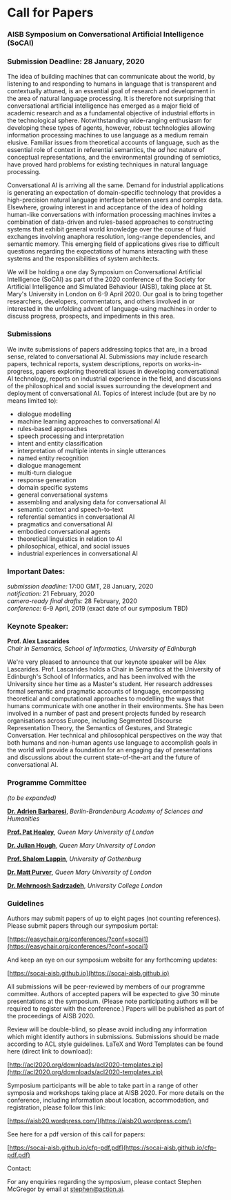 # Call for Papers

### AISB Symposium on Conversational Artificial Intelligence (SoCAI)
### Submission Deadline: 28 January, 2020

The idea of building machines that can communicate about the world, by listening to and responding to humans in language that is transparent and contextually attuned, is an essential goal of research and development in the area of natural language processing.  It is therefore not surprising that conversational artificial intelligence has emerged as a major field of academic research and as a fundamental objective of industrial efforts in the technological sphere.  Notwithstanding wide-ranging enthusiasm for developing these types of agents, however, robust technologies allowing information processing machines to use language as a medium remain elusive.  Familiar issues from theoretical accounts of language, such as the essential role of context in referential semantics, the _ad hoc_ nature of conceptual representations, and the environmental grounding of semiotics, have proved hard problems for existing techniques in natural language processing.

Conversational AI is arriving all the same.  Demand for industrial applications is generating an expectation of domain-specific technology that provides a high-precision natural language interface between users and complex data.  Elsewhere, growing interest in and acceptance of the idea of holding human-like conversations with information processing machines invites a combination of data-driven and rules-based approaches to constructing systems that exhibit general world knowledge over the course of fluid exchanges involving anaphora resolution, long-range dependencies, and semantic memory.  This emerging field of applications gives rise to difficult questions regarding the expectations of humans interacting with these systems and the responsibilities of system architects.

We will be holding a one day Symposium on Conversational Artificial Intelligence (SoCAI) as part of the 2020 conference of the Society for Artificial Intelligence and Simulated Behaviour (AISB), taking place at St. Mary's University in London on 6-9 April 2020.  Our goal is to bring together researchers, developers, commentators, and others involved in or interested in the unfolding advent of language-using machines in order to discuss progress, prospects, and impediments in this area.


### Submissions

We invite submissions of papers addressing topics that are, in a broad sense, related to conversational AI.  Submissions may include research papers, technical reports, system descriptions, reports on works-in-progress, papers exploring theoretical issues in developing conversational AI technology, reports on industrial experience in the field, and discussions of the philosophical and social issues surrounding the development and deployment of conversational AI.  Topics of interest include (but are by no means limited to):

- dialogue modelling
- machine learning approaches to conversational AI
- rules-based approaches
- speech processing and interpretation
- intent and entity classification
- interpretation of multiple intents in single utterances
- named entity recognition
- dialogue management
- multi-turn dialogue
- response generation
- domain specific systems
- general conversational systems
- assembling and analysing data for conversational AI
- semantic context and speech-to-text
- referential semantics in conversational AI
- pragmatics and conversational AI
- embodied conversational agents
- theoretical linguistics in relation to AI
- philosophical, ethical, and social issues
- industrial experiences in conversational AI


### Important Dates:

_submission deadline:_ 17:00 GMT, 28 January, 2020  
_notification:_ 21 February, 2020  
_camera-ready final drafts:_ 28 February, 2020  
_conference:_ 6-9 April, 2019 (exact date of our symposium TBD)


### Keynote Speaker:

**Prof. Alex Lascarides**  
_Chair in Semantics, School of Informatics, University of Edinburgh_

We're very pleased to announce that our keynote speaker will be Alex Lascarides.  Prof. Lascarides holds a Chair in Semantics at the University of Edinburgh's School of Informatics, and has been involved with the University since her time as a Master's student.  Her research addresses formal semantic and pragmatic accounts of language, encompassing theoretical and computational approaches to modelling the ways that humans communicate with one another in their environments.  She has been involved in a number of past and present projects funded by research organisations across Europe, including Segmented Discourse Representation Theory, the Semantics of Gestures, and Strategic Conversation.  Her technical and philosophical perspectives on the way that both humans and non-human agents use language to accomplish goals in the world will provide a foundation for an engaging day of presentations and discussions about the current state-of-the-art and the future of conversational AI.  


### Programme Committee
_(to be expanded)_

[**Dr. Adrien Barbaresi**](http://www.bbaw.de/die-akademie/mitarbeiter/barbaresi), _Berlin-Brandenburg Academy of Sciences and Humanities_

[**Prof. Pat Healey**](http://www.eecs.qmul.ac.uk/profiles/healeypat.html), _Queen Mary University of London_

[**Dr. Julian Hough**](http://www.eecs.qmul.ac.uk/~jhough/), _Queen Mary University of London_

[**Prof. Shalom Lappin**](https://clasp.gu.se/about/people/shalom-lappin/contact), _University of Gothenburg_

[**Dr. Matt Purver**](http://www.eecs.qmul.ac.uk/~mpurver/), _Queen Mary University of London_

[**Dr. Mehrnoosh Sadrzadeh**](http://128.16.6.8/people/M.Sadrzadeh.html), _University College London_


### Guidelines

Authors may submit papers of up to eight pages (not counting references).  Please submit papers through our symposium portal:

[https://easychair.org/conferences/?conf=socai1](https://easychair.org/conferences/?conf=socai1)

And keep an eye on our symposium website for any forthcoming updates:

[https://socai-aisb.github.io](https://socai-aisb.github.io)

All submissions will be peer-reviewed by members of our programme committee.  Authors of accepted papers will be expected to give 30 minute presentations at the symposium.  (Please note participating authors will be required to register with the conference.)  Papers will be published as part of the proceedings of AISB 2020.

Review will be double-blind, so please avoid including any information which might identify authors in submissions.  Submissions should be made according to ACL style guidelines.  LaTeX and Word Templates can be found here (direct link to download):

[http://acl2020.org/downloads/acl2020-templates.zip](http://acl2020.org/downloads/acl2020-templates.zip)

Symposium participants will be able to take part in a range of other symposia and workshops taking place at AISB 2020.  For more details on the conference, including information about location, accommodation, and registration, please follow this link:

[https://aisb20.wordpress.com/](https://aisb20.wordpress.com/)

See here for a pdf version of this call for papers:

[https://socai-aisb.github.io/cfp-pdf.pdf](https://socai-aisb.github.io/cfp-pdf.pdf)

Contact:

For any enquiries regarding the symposium, please contact Stephen McGregor by email at [stephen@action.ai](mailto:stephen@action.ai).

